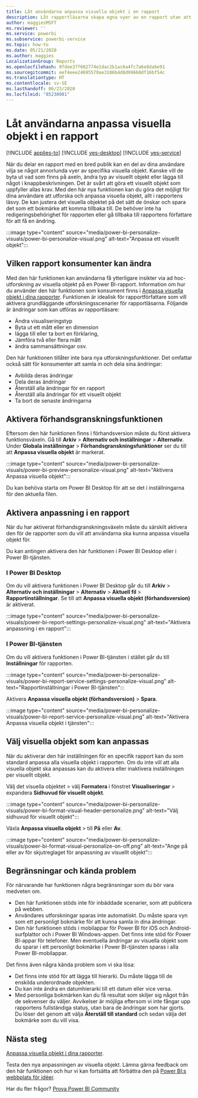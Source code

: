 ```yaml
---
title: Låt användarna anpassa visuella objekt i en rapport
description: Låt rapportläsarna skapa egna vyer av en rapport utan att redigera den.
author: maggiesMSFT
ms.reviewer: ''
ms.service: powerbi
ms.subservice: powerbi-service
ms.topic: how-to
ms.date: 05/21/2020
ms.author: maggies
LocalizationGroup: Reports
ms.openlocfilehash: 0fdee37f682774e1dac2b1ac6a4fc7a6e8dabe91
ms.sourcegitcommit: eef4eee24695570ae3186b4d8d99660df16bf54c
ms.translationtype: HT
ms.contentlocale: sv-SE
ms.lasthandoff: 06/23/2020
ms.locfileid: "85238081"
---
```

# <a name="let-users-personalize-visuals-in-a-report"></a>Låt användarna anpassa visuella objekt i en rapport

[!INCLUDE [applies-to](../includes/applies-to.md)] [!INCLUDE [yes-desktop](../includes/yes-desktop.md)] [!INCLUDE [yes-service](../includes/yes-service.md)]

När du delar en rapport med en bred publik kan en del av dina användare vilja se något annorlunda vyer av specifika visuella objekt. Kanske vill de byta ut vad som finns på axeln, ändra typ av visuellt objekt eller lägga till något i knappbeskrivningen. Det är svårt att göra ett visuellt objekt som uppfyller allas krav. Med den här nya funktionen kan du göra det möjligt för dina användare att utforska och anpassa visuella objekt, allt i rapportens läsvy. De kan justera det visuella objektet på det sätt de önskar och spara det som ett bokmärke att komma tillbaka till. De behöver inte ha redigeringsbehörighet för rapporten eller gå tillbaka till rapportens författare för att få en ändring.

:::image type="content" source="media/power-bi-personalize-visuals/power-bi-personalize-visual.png" alt-text="Anpassa ett visuellt objekt":::
 
## <a name="what-report-consumers-can-change"></a>Vilken rapport konsumenter kan ändra

Med den här funktionen kan användarna få ytterligare insikter via ad hoc-utforskning av visuella objekt på en Power BI-rapport. Information om hur du använder den här funktionen som konsument finns i [Anpassa visuella objekt i dina rapporter](../consumer/end-user-personalize-visuals.md). Funktionen är idealisk för rapportförfattare som vill aktivera grundläggande utforskningsscenarier för rapportläsarna. Följande är ändringar som kan utföras av rapportläsare:

- Ändra visualiseringstyp
- Byta ut ett mått eller en dimension
- lägga till eller ta bort en förklaring,
- Jämföra två eller flera mått
- ändra sammansättningar osv.

Den här funktionen tillåter inte bara nya utforskningsfunktioner. Det omfattar också sätt för konsumenter att samla in och dela sina ändringar:

- Avbilda deras ändringar
- Dela deras ändringar
- Återställ alla ändringar för en rapport
- Återställ alla ändringar för ett visuellt objekt
- Ta bort de senaste ändringarna

## <a name="turn-on-the-preview-feature"></a>Aktivera förhandsgranskningsfunktionen

Eftersom den här funktionen finns i förhandsversion måste du först aktivera funktionsväxeln. Gå till **Arkiv** > **Alternativ och inställningar** > **Alternativ**. Under **Globala inställningar** > **Förhandsgranskningsfunktioner** ser du till att **Anpassa visuella objekt** är markerat.

:::image type="content" source="media/power-bi-personalize-visuals/power-bi-preview-personalize-visual.png" alt-text="Aktivera Anpassa visuella objekt":::

Du kan behöva starta om Power BI Desktop för att se det i inställningarna för den aktuella filen.

## <a name="enable-personalization-in-a-report"></a>Aktivera anpassning i en rapport

När du har aktiverat förhandsgranskningsväxeln måste du särskilt aktivera den för de rapporter som du vill att användarna ska kunna anpassa visuella objekt för.

Du kan antingen aktivera den här funktionen i Power BI Desktop eller i Power BI-tjänsten.

### <a name="in-power-bi-desktop"></a>I Power BI Desktop

Om du vill aktivera funktionen i Power BI Desktop går du till **Arkiv** > **Alternativ och inställningar** > **Alternativ** > **Aktuell fil** > **Rapportinställningar**. Se till att **Anpassa visuella objekt (förhandsversion)** är aktiverat.

:::image type="content" source="media/power-bi-personalize-visuals/power-bi-report-settings-personalize-visual.png" alt-text="Aktivera anpassning i en rapport":::

### <a name="in-the-power-bi-service"></a>I Power BI-tjänsten

Om du vill aktivera funktionen i Power BI-tjänsten i stället går du till **Inställningar** för rapporten.

:::image type="content" source="media/power-bi-personalize-visuals/power-bi-report-service-settings-personalize-visual.png" alt-text="Rapportinställningar i Power BI-tjänsten":::

Aktivera **Anpassa visuella objekt (förhandsversion)**  > **Spara**.

:::image type="content" source="media/power-bi-personalize-visuals/power-bi-report-service-personalize-visual.png" alt-text="Aktivera Anpassa visuella objekt i tjänsten":::

## <a name="select-visuals-that-can-be-personalized"></a>Välj visuella objekt som kan anpassas

När du aktiverar den här inställningen för en specifik rapport kan du som standard anpassa alla visuella objekt i rapporten. Om du inte vill att alla visuella objekt ska anpassas kan du aktivera eller inaktivera inställningen per visuellt objekt.

Välj det visuella objektet > välj **Formatera** i fönstret **Visualiseringar** > expandera **Sidhuvud för visuellt objekt**.

:::image type="content" source="media/power-bi-personalize-visuals/power-bi-format-visual-header-personalize.png" alt-text="Välj sidhuvud för visuellt objekt":::
 
Växla **Anpassa visuella objekt** >  till **På** eller **Av**.

:::image type="content" source="media/power-bi-personalize-visuals/power-bi-format-visual-personalize-on-off.png" alt-text="Ange på eller av för skjutreglaget för anpassning av visuellt objekt":::


## <a name="limitations-and-known-issues"></a>Begränsningar och kända problem

För närvarande har funktionen några begränsningar som du bör vara medveten om.

- Den här funktionen stöds inte för inbäddade scenarier, som att publicera på webben.
- Användares utforskningar sparas inte automatiskt. Du måste spara vyn som ett personligt bokmärke för att kunna samla in dina ändringar.
- Den här funktionen stöds i mobilappar för Power BI för iOS och Android-surfplattor och i Power BI Windows-appen. Det finns inte stöd för Power BI-appar för telefoner. Men eventuella ändringar av visuella objekt som du sparar i ett personligt bokmärke i Power BI-tjänsten sparas i alla Power BI-mobilappar.

Det finns även några kända problem som vi ska lösa:

- Det finns inte stöd för att lägga till hierarki. Du måste lägga till de enskilda underordnade objekten.
- Du kan inte ändra en datumhierarki till ett datum eller vice versa. 
- Med personliga bokmärken kan du få resultat som skiljer sig något från de sekvenser du väljer. Avvikelser är möjliga eftersom vi inte fångar upp rapportens fullständiga status, utan bara de ändringar som har gjorts. Du löser det genom att välja **Återställ till standard** och sedan välja det bokmärke som du vill visa. 

## <a name="next-steps"></a>Nästa steg

[Anpassa visuella objekt i dina rapporter](../consumer/end-user-personalize-visuals.md).     

Testa den nya anpassningen av visuella objekt. Lämna gärna feedback om den här funktionen och hur vi kan fortsätta att förbättra den på [Power BI:s webbplats för idéer](https://ideas.powerbi.com/forums/265200-power-bi). 

Har du fler frågor? [Prova Power BI Community](https://community.powerbi.com/)
